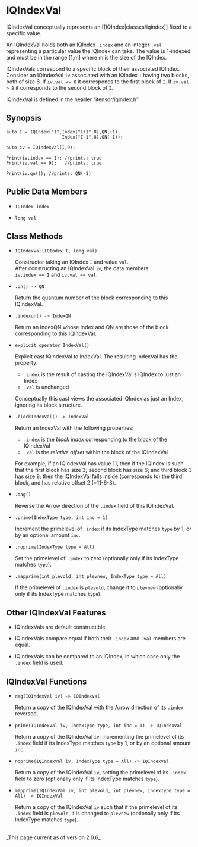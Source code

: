 # IQIndexVal #

IQIndexVal conceptually represents an [[IQIndex|classes/iqindex]] fixed to a specific value.

An IQIndexVal holds both an IQIndex `.index` and 
an integer `.val` representing a particular value the IQIndex can take.
The value is 1-indexed and must be in the range [1,m] where m is the size
of the IQIndex.

IQIndexVals correspond to a specific block of their associated IQIndex. 
Consider an IQIndexVal `iv` associated with an IQIndex `I` having
two blocks, both of size 8. If `iv.val <= 8`
it corresponds to the first block of `I`. If `iv.val > 8`
it corresponds to the second block of `I`.

IQIndexVal is defined in the header "itensor/iqindex.h".

## Synopsis ##

    auto I = IQIndex("I",Index("I+1",8),QN(+1),
                         Index("I-1",8),QN(-1));

    auto iv = IQIndexVal(I,9);

    Print(iv.index == I); //prints: true
    Print(iv.val == 9);   //prints: true

    Print(iv.qn()); //prints: QN(-1)

## Public Data Members

* `IQIndex index`

* `long val`

## Class Methods

* `IQIndexVal(IQIndex I, long val)`

  Constructor taking an IQIndex `I` and value `val`.<br/>
  After constructing an IQIndexVal `iv`, the data members <br/>
  `iv.index == I` and `iv.val == val`.

* `.qn() -> QN`

  Return the quantum number of the block corresponding to
  this IQIndexVal.

* `.indexqn() -> IndexQN`

  Return an IndexQN whose Index and QN are those 
  of the block corresponding to this IQIndexVal.

* `explicit operator IndexVal()`

  Explicit cast IQIndexVal to IndexVal. The resulting IndexVal has the property:
  * `.index` is the result of casting the IQIndexVal's IQIndex to just an Index
  * `.val` is unchanged

  Conceptually this cast views the associated IQIndex as just an Index, ignoring its
  block structure.

* `.blockIndexVal() -> IndexVal`

  Return an IndexVal with the following properties:
  * `.index` is the _block index_ corresponding to the block of the IQIndexVal
  * `.val` is the _relative offset_ within the block of the IQIndexVal

  For example, if an IQIndexVal has value 11, then if the IQIndex is such that
  the first block has size 3; second block has size 6; and third block 3 has size 8; 
  then the IQIndexVal falls inside (corresponds to) the third block, and has relative offset 2 (=11-6-3).

* `.dag()`

  Reverse the Arrow direction of the `.index` field of this IQIndexVal.

* `.prime(IndexType type, int inc = 1)`

  Increment the primelevel of `.index` if its IndexType matches `type` by 1, or by an optional amount `inc`.

* `.noprime(IndexType type = All)`

  Set the primelevel of `.index` to zero (optionally only if its IndexType matches `type`).

* `.mapprime(int plevold, int plevnew, IndexType type = All)`

  If the primelevel of `.index` is `plevold`, change it to `plevnew` (optionally only if its IndexType matches `type`).

## Other IQIndexVal Features

* IQIndexVals are default constructible.

* IQIndexVals compare equal if both their `.index` and `.val` members are equal.

* IQIndexVals can be compared to an IQIndex, in which case only the `.index` field is used.


## IQIndexVal Functions

* `dag(IQIndexVal iv) -> IQIndexVal`

  Return a copy of the IQIndexVal with the Arrow direction of its `.index` reversed.

* `prime(IQIndexVal iv, IndexType type, int inc = 1) -> IQIndexVal`

  Return a copy of the IQIndexVal `iv`, incrementing 
  the primelevel of its `.index` field if its IndexType matches `type` by 1, or by an optional amount `inc`.

* `noprime(IQIndexVal iv, IndexType type = All) -> IQIndexVal`

  Return a copy of the IQIndexVal `iv`, setting the primelevel of its `.index` field to zero (optionally only if its IndexType matches `type`).

* `mapprime(IQIndexVal iv, int plevold, int plevnew, IndexType type = All) -> IQIndexVal`

  Return a copy of the IQIndexVal `iv` such that if the primelevel of its `.index` field is `plevold`, it is changed to `plevnew` (optionally only if its IndexType matches `type`).

<br/>
_This page current as of version 2.0.6_
